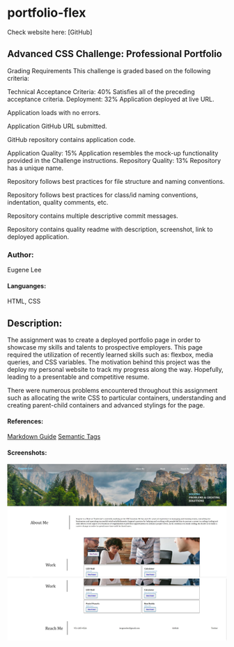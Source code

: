 # portfolio-flex
Check website here:
[GitHub]

## Advanced CSS Challenge: Professional Portfolio
Grading Requirements
This challenge is graded based on the following criteria:

Technical Acceptance Criteria: 40%
Satisfies all of the preceding acceptance criteria.
Deployment: 32%
Application deployed at live URL.

Application loads with no errors.

Application GitHub URL submitted.

GitHub repository contains application code.

Application Quality: 15%
Application resembles the mock-up functionality provided in the Challenge instructions.
Repository Quality: 13%
Repository has a unique name.

Repository follows best practices for file structure and naming conventions.

Repository follows best practices for class/id naming conventions, indentation, quality comments, etc.

Repository contains multiple descriptive commit messages.

Repository contains quality readme with description, screenshot, link to deployed application.

### Author:
Eugene Lee

#### Languanges:
HTML, CSS

## Description:
The assignment was to create a deployed portfolio page in order to showcase my skills and talents to prospective employers. This page required the utilization of recently learned skills such as: flexbox, media queries, and CSS variables. The motivation behind this project was the deploy my personal website to track my progress along the way. Hopefully, leading to a presentable and competitive resume. 

There were numerous problems encountered throughout this assignment such as allocating the write CSS to particular containers, understanding and creating parent-child containers and advanced stylings for the page. 

#### References:
[Markdown Guide](https://guides.github.com/features/mastering-markdown/)
[Semantic Tags](https://www.w3schools.com/html/html5_semantic_elements.asp#:~:text=A%20semantic%20element%20clearly%20describes,%3E%20%2D%20Clearly%20defines%20its%20content.)

#### Screenshots:

![Screenshot 1](https://github.com/eisforgene/portfolio-flex/blob/main/screenshots/screenshot-1.JPG)
![Screenshot 2](https://github.com/eisforgene/portfolio-flex/blob/main/screenshots/screenshot-2.JPG)
